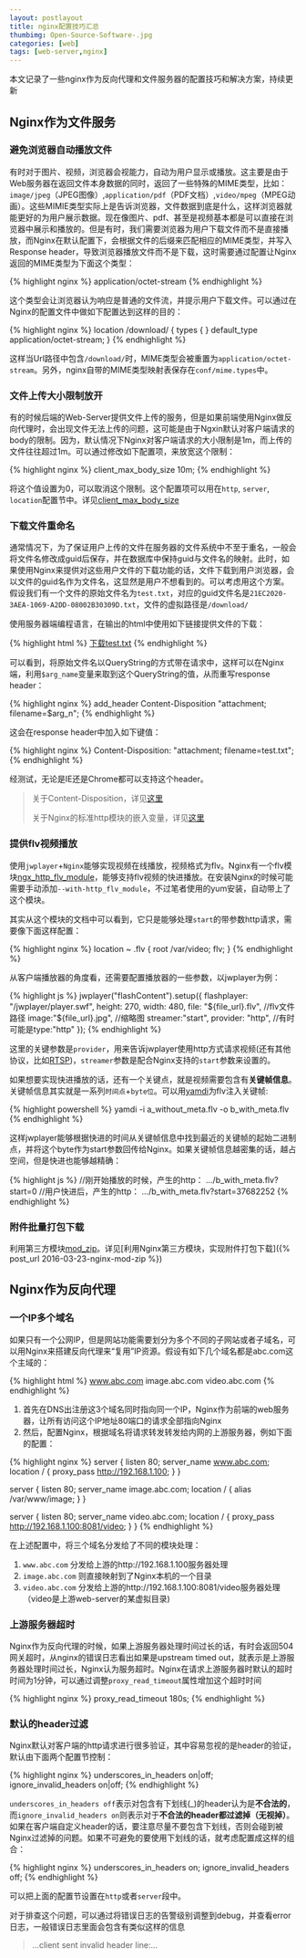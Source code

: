 ```yaml
---
layout: postlayout
title: nginx配置技巧汇总
thumbimg: Open-Source-Software-.jpg
categories: [web]
tags: [web-server,nginx]
---
```


本文记录了一些nginx作为反向代理和文件服务器的配置技巧和解决方案，持续更新

## Nginx作为文件服务 ##

### 避免浏览器自动播放文件 ###

有时对于图片、视频，浏览器会视能力，自动为用户显示或播放。这主要是由于Web服务器在返回文件本身数据的同时，返回了一些特殊的MIME类型，比如：`image/jpeg`（JPEG图像）,`application/pdf`（PDF文档）,`video/mpeg`（MPEG动画）。这些MIMIE类型实际上是告诉浏览器，文件数据到底是什么，这样浏览器就能更好的为用户展示数据。现在像图片、pdf、甚至是视频基本都是可以直接在浏览器中展示和播放的。但是有时，我们需要浏览器为用户下载文件而不是直接播放，而Nginx在默认配置下，会根据文件的后缀来匹配相应的MIME类型，并写入Response header，导致浏览器播放文件而不是下载，这时需要通过配置让Nginx返回的MIME类型为下面这个类型：

{% highlight nginx %}
application/octet-stream
{% endhighlight %}

这个类型会让浏览器认为响应是普通的文件流，并提示用户下载文件。可以通过在Nginx的配置文件中做如下配置达到这样的目的：

{% highlight nginx %}
location /download/ {
    types        { }
    default_type application/octet-stream;
}
{% endhighlight %}


这样当Url路径中包含`/download/`时，MIME类型会被重置为`application/octet-stream`。另外，nginx自带的MIME类型映射表保存在`conf/mime.types`中。

### 文件上传大小限制放开 ###

有的时候后端的Web-Server提供文件上传的服务，但是如果前端使用Nginx做反向代理时，会出现文件无法上传的问题，这可能是由于Ngxin默认对客户端请求的body的限制。因为，默认情况下Nginx对客户端请求的大小限制是1m，而上传的文件往往超过1m。可以通过修改如下配置项，来放宽这个限制：

{% highlight nginx %}
client_max_body_size 10m;
{% endhighlight %}

将这个值设置为0，可以取消这个限制。这个配置项可以用在`http`, `server`, `location`配置节中。详见[client_max_body_size](http://nginx.org/en/docs/http/ngx_http_core_module.html#client_max_body_size)

### 下载文件重命名 ###

通常情况下，为了保证用户上传的文件在服务器的文件系统中不至于重名，一般会将文件名修改成guid后保存，并在数据库中保持guid与文件名的映射。此时，如果使用Nginx来提供对这些用户文件的下载功能的话，文件下载到用户浏览器，会以文件的guid名作为文件名，这显然是用户不想看到的。可以考虑用这个方案。
假设我们有一个文件的原始文件名为`test.txt`，对应的guid文件名是`21EC2020-3AEA-1069-A2DD-08002B30309D.txt`，文件的虚拟路径是`/download/`

使用服务器端编程语言，在输出的html中使用如下链接提供文件的下载：

{% highlight html %}
<a href="/download/21EC2020-3AEA-1069-A2DD-08002B30309D.txt?n=test.txt" target='_blank'>下载test.txt</a>
{% endhighlight %}

可以看到，将原始文件名以QueryString的方式带在请求中，这样可以在Nginx端，利用`$arg_name`变量来取到这个QueryString的值，从而重写response header：

{% highlight nginx %}
add_header Content-Disposition "attachment; filename=$arg_n";
{% endhighlight %}

这会在response header中加入如下键值：

{% highlight nginx %}
Content-Disposition: "attachment; filename=test.txt";
{% endhighlight %}

经测试，无论是IE还是Chrome都可以支持这个header。

> 关于Content-Disposition，详见[这里](http://www.w3.org/Protocols/rfc2616/rfc2616-sec19.html#sec19.5.1)
> 
> 关于Nginx的标准http模块的嵌入变量，详见[这里](http://nginx.org/en/docs/http/ngx_http_core_module.html#variables)


### 提供flv视频播放 ###

使用`jwplayer`+`Nginx`能够实现视频在线播放，视频格式为flv。Nginx有一个flv模块[ngx_http_flv_module](http://nginx.org/en/docs/http/ngx_http_flv_module.html)，能够支持flv视频的快进播放。在安装Nginx的时候可能需要手动添加`--with-http_flv_module`，不过笔者使用的yum安装，自动带上了这个模块。

其实从这个模块的文档中可以看到，它只是能够处理`start`的带参数http请求，需要像下面这样配置：

{% highlight nginx %}
location ~ \.flv {
	root /var/video;
	flv;
}
{% endhighlight %}

从客户端播放器的角度看，还需要配置播放器的一些参数，以jwplayer为例：

{% highlight js %}
jwplayer("flashContent").setup({
	flashplayer: "/jwplayer/player.swf",
	height: 270,
	width: 480,
	file: "${file_url}.flv", //flv文件路径
	image:"${file_url}.jpg", //缩略图
	streamer:"start",
	provider: "http", //有时可能是type:"http"
});
{% endhighlight %}

这里的关键参数是`provider`，用来告诉jwplayer使用http方式请求视频(还有其他协议，比如[RTSP](http://en.wikipedia.org/wiki/Real_Time_Streaming_Protocol))，`streamer`参数是配合Nginx支持的`start`参数来设置的。

如果想要实现快进播放的话，还有一个关键点，就是视频需要包含有**关键帧信息**。关键帧信息其实就是一系列`时间点`+`byte位`。可以用[yamdi](http://yamdi.sourceforge.net/)为flv注入关键帧:
	
{% highlight powershell %}
yamdi -i a_without_meta.flv -o b_with_meta.flv
{% endhighlight %}

这样jwplayer能够根据快进的时间从关键帧信息中找到最近的关键帧的起始二进制点，并将这个byte作为start参数回传给Nginx。如果关键帧信息越密集的话，越占空间，但是快进也能够越精确：

{% highlight js %}
//刚开始播放的时候，产生的http：
.../b_with_meta.flv?start=0
//用户快进后，产生的http：
.../b_with_meta.flv?start=37682252
{% endhighlight %}

### 附件批量打包下载 ###

利用第三方模块[mod_zip](https://github.com/evanmiller/mod_zip)。详见[利用Nginx第三方模块，实现附件打包下载]({% post_url 2016-03-23-nginx-mod-zip %})


## Nginx作为反向代理 ##

### 一个IP多个域名 ###

如果只有一个公网IP，但是网站功能需要划分为多个不同的子网站或者子域名，可以用Nginx来搭建反向代理来“复用”IP资源。假设有如下几个域名都是abc.com这个主域的：

{% highlight html %}
www.abc.com
image.abc.com
video.abc.com
{% endhighlight %}


1.	首先在DNS出注册这3个域名同时指向同一个IP，Nginx作为前端的web服务器，让所有访问这个IP地址80端口的请求全部指向Nginx
2.	然后，配置Nginx，根据域名将请求转发转发给内网的上游服务器，例如下面的配置：

{% highlight nginx %}
server {
    listen 80;
    server_name www.abc.com;
    location / {
            proxy_pass http://192.168.1.100;
    }
 }

server {
    listen 80;
    server_name image.abc.com;
    location / {
            alias /var/www/image;
    }
 }

server {
    listen 80;
    server_name video.abc.com;
    location / {
            proxy_pass http://192.168.1.100:8081/video;
    }
 }
{% endhighlight %}

在上述配置中，将三个域名分发给了不同的模块处理：

1. `www.abc.com` 分发给上游的http://192.168.1.100服务器处理
2. `image.abc.com` 则直接映射到了Nginx本机的一个目录
3. `video.abc.com` 分发给上游的http://192.168.1.100:8081/video服务器处理（video是上游web-server的某虚拟目录)

### 上游服务器超时 ###
Nginx作为反向代理的时候，如果上游服务器处理时间过长的话，有时会返回504网关超时，从nginx的错误日志看出如果是upstream timed out，就表示是上游服务器处理时间过长，Nginx认为服务超时。Nginx在请求上游服务器时默认的超时时间为1分钟，可以通过调整`proxy_read_timeout`属性增加这个超时时间

{% highlight nginx %}
proxy_read_timeout	180s;
{% endhighlight %}


### 默认的header过滤 ###
Nginx默认对客户端的http请求进行很多验证，其中容易忽视的是header的验证，默认由下面两个配置节控制：

{% highlight nginx %}
underscores_in_headers on|off;
ignore_invalid_headers on|off;
{% endhighlight %}

`underscores_in_headers off`表示对包含有下划线(_)的header认为是**不合法的**，而`ignore_invalid_headers on`则表示对于**不合法的header都过滤掉（无视掉）**。如果在客户端自定义header的话，要注意尽量不要包含下划线，否则会碰到被Nginx过滤掉的问题。如果不可避免的要使用下划线的话，就考虑配置成这样的组合：

{% highlight nginx %}
underscores_in_headers on;
ignore_invalid_headers off;
{% endhighlight %}

可以把上面的配置节设置在`http`或者`server`段中。

对于排查这个问题，可以通过将错误日志的告警级别调整到debug，并查看error日志，一般错误日志里面会包含有类似这样的信息

> ...client sent invalid header line:...